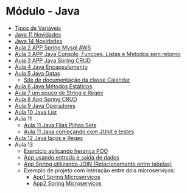 # Módulo - Java

- <a href="./tipos-variaveis/README.md">Tipos de Variáveis</a>
- <a href="./java-11-novidades/README.md">Java 11 Novidades</a>
- <a href="./java-14-novidades/README.md">Java 14 Novidades</a>
- <a href="./aula2-app-spring-aws/">Aula 2 APP Spring Mysql AWS</a>
- <a href="./aula3-app-java-console/">Aula 3 APP Java Console, Funcoes, Listas e Metodos sem retorno</a>
- <a href="./aula3-app-spring-crud/">Aula 3 APP Java Spring CRUD</a>
- <a href="./aula4-encapsulamento/">Aula 4 Java Encapsulamento</a>
- <a href="./aula5-java-datas/">Aula 5 Java Datas</a>
  - <a href="https://www.javatpoint.com/java-util-calendar">Site de documentação da classe Calendar</a>
- <a href="./aula6-metodos-estaticos/">Aula 6 Java Métodos Estáticos</a>
- <a href="./aula7-app-java-console-str-regex/">Aula 7 um pouco de String e Regex</a>
- <a href="./aula8-app-spring-crud/">Aula 8 App Spring CRUD</a>
- <a href="./aula9-app-java-operadores/">Aula 9 Java Operadores</a>
- <a href="./aula10-app-list/">Aula 10 Java List</a>
- Aula 11
  - <a href="./aula11-app-java-filas-pilhas-sets/">Aula 11 Java Filas Pilhas Sets</a>
  - <a href="./aula11-app-java-maven-junit-tests/">Aula 11 Java começando com JUnit e testes</a> 
- <a href="./aula12-app-java-lacos-regex/">Aula 12 Java laços e Regex</a>
- Aula 13
  - <a href="./aula13-app-exercicio-heranca/">Exercicio aplicando herança POO</a>
  - <a href="./aula13-app-java-input-output/">App usando entrada e saída de dados</a>
  - <a href="./aula13-app-spring-join/">App Spring utilizando JOIN (Relacionamento entre tabelas)</a>
  - Exemplo de projeto com interação entre dois microserviços:
    - <a href="./aula13-app-spring-microtabela/">App1 Spring Microserviços</a>
    - <a href="./aula13-app-spring-microcalculadora/">App2 Spring Microserviços</a>